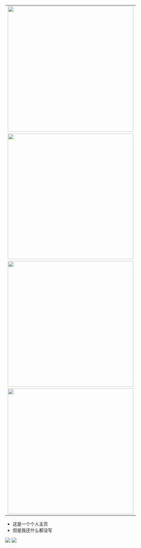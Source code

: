 <table align='right'>
<tr><td><img src="https://github-readme-stats.vercel.app/api?username=coperlm&count_private=true&show_icons=true&theme=cobalt" width="400"></td></tr>
<tr><td><img src="https://github-readme-stats.vercel.app/api/top-langs/?username=coperlm&layout=compact" width="400"></td></tr>
<tr><td><img src="https://stats.justsong.cn/api/nowcoder?id=962349741" width="400" /></td></tr>
<tr><td><img src="https://github-profile-summary-cards.vercel.app/api/cards/profile-details?username=coperlm" width="400" /></td></tr>
</table>

- 这是一个个人主页
- 但是我还什么都没写

![](https://github-readme-activity-graph.vercel.app/graph?username=coperlm)
![](https://github-profile-trophy.vercel.app/?username=coperlm)


<!--
**coperlm/coperlm** is a ✨ _special_ ✨ repository because its `README.md` (this file) appears on your GitHub profile.

Here are some ideas to get you started:

- 🔭 I’m currently working on ...
- 🌱 I’m currently learning ...
- 👯 I’m looking to collaborate on ...
- 🤔 I’m looking for help with ...
- 💬 Ask me about ...
- 📫 How to reach me: ...
- 😄 Pronouns: ...
- ⚡ Fun fact: ...
-->
